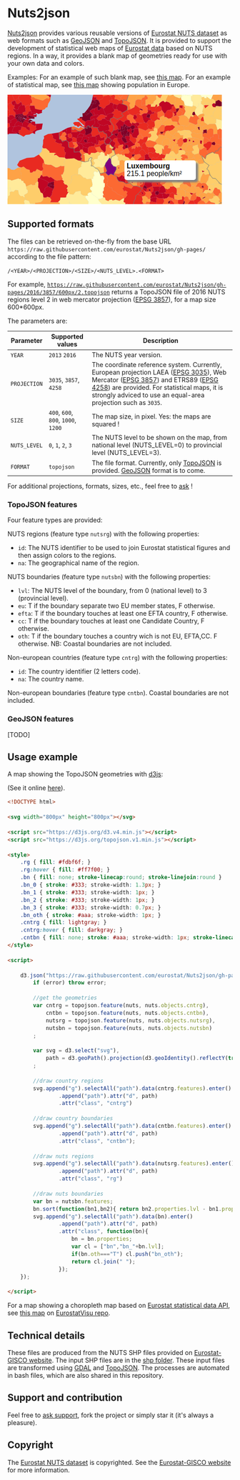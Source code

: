 # Nuts2json

[Nuts2json](https://github.com/eurostat/Nuts2json) provides various reusable versions of [Eurostat NUTS dataset](http://ec.europa.eu/eurostat/web/nuts/overview) as web formats such as [GeoJSON](http://geojson.org/) and [TopoJSON](https://github.com/mbostock/topojson/wiki). It is provided to support the development of statistical web maps of [Eurostat data](http://ec.europa.eu/eurostat/) based on NUTS regions. In a way, it provides a blank map of geometries ready for use with your own data and colors.

Examples: For an example of such blank map, see [this map](http://eurostat.github.io/Nuts2json/overview.html?proj=3035&lvl=3&s=1000&y=2016). For an example of statistical map, see [this map](http://eurostat.github.io/EurostatVisu/population_map.html?proj=3035&lvl=3&s=1000&time=2016) showing population in Europe.

[![Example](img/ex_population.png)](http://eurostat.github.io/EurostatVisu/population_map.html)

## Supported formats

The files can be retrieved on-the-fly from the base URL `https://raw.githubusercontent.com/eurostat/Nuts2json/gh-pages/` according to the file pattern:

`/<YEAR>/<PROJECTION>/<SIZE>/<NUTS_LEVEL>.<FORMAT>`

For example, [`https://raw.githubusercontent.com/eurostat/Nuts2json/gh-pages/2016/3857/600px/2.topojson`](https://raw.githubusercontent.com/eurostat/Nuts2json/gh-pages/2016/3857/600px/2.topojson)</a> returns a TopoJSON file of 2016 NUTS regions level 2 in web mercator projection ([EPSG 3857](http://spatialreference.org/ref/sr-org/7483/)), for a map size 600*600px.

The parameters are:

| Parameter | Supported values | Description |
| ------------- | ------------- |-------------|
| `YEAR` | `2013` `2016` | The NUTS year version. |
| `PROJECTION` | `3035`, `3857`, `4258` | The coordinate reference system. Currently, European projection LAEA ([EPSG 3035](http://spatialreference.org/ref/epsg/etrs89-etrs-laea/)), Web Mercator ([EPSG 3857](http://spatialreference.org/ref/sr-org/7483/)) and ETRS89 ([EPSG 4258](http://spatialreference.org/ref/epsg/4258/)) are provided. For statistical maps, it is strongly adviced to use an equal-area projection such as `3035`. |
| `SIZE` | `400`, `600`, `800`, `1000`, `1200` | The map size, in pixel. Yes: the maps are squared ! |
| `NUTS_LEVEL` | `0`, `1`, `2`, `3` | The NUTS level to be shown on the map, from national level (NUTS_LEVEL=0) to provincial level (NUTS_LEVEL=3). |
| `FORMAT` | `topojson` | The file format. Currently, only [TopoJSON](https://github.com/mbostock/topojson/wiki) is provided. [GeoJSON](http://geojson.org/) format is to come. |

For additional projections, formats, sizes, etc., feel free to [ask](https://github.com/eurostat/Nuts2json/issues/new) !

### TopoJSON features

Four feature types are provided:

NUTS regions (feature type `nutsrg`) with the following properties:
  - `id`: The NUTS identifier to be used to join Eurostat statistical figures and then assign colors to the regions.
  - `na`: The geographical name of the region.

NUTS boundaries (feature type `nutsbn`) with the following properties:
  - `lvl`: The NUTS level of the boundary, from 0 (national level) to 3 (provincial level).
  - `eu`: T if the boundary separate two EU member states, F otherwise.
  - `efta`: T if the boundary touches at least one EFTA country, F otherwise.
  - `cc`: T if the boundary touches at least one Candidate Country, F otherwise.
  - `oth`: T if the boundary touches a country wich is not EU, EFTA,CC. F otherwise.
NB: Coastal boundaries are not included.

Non-european countries (feature type `cntrg`) with the following properties:
  - `id`: The country identifier (2 letters code).
  - `na`: The country name.

Non-european boundaries (feature type `cntbn`). Coastal boundaries are not included.

### GeoJSON features

[TODO]

## Usage example

A map showing the TopoJSON geometries with [d3js](https://d3js.org/):

(See it online [here](https://eurostat.github.io/Nuts2json/usage.html)).

```html
<!DOCTYPE html>

<svg width="800px" height="800px"></svg>

<script src="https://d3js.org/d3.v4.min.js"></script>
<script src="https://d3js.org/topojson.v1.min.js"></script>

<style>
	.rg { fill: #fdbf6f; }
	.rg:hover { fill: #ff7f00; }
	.bn { fill: none; stroke-linecap:round; stroke-linejoin:round }
	.bn_0 { stroke: #333; stroke-width: 1.3px; }
	.bn_1 { stroke: #333; stroke-width: 1px; }
	.bn_2 { stroke: #333; stroke-width: 1px; }
	.bn_3 { stroke: #333; stroke-width: 0.7px; }
	.bn_oth { stroke: #aaa; stroke-width: 1px; }
	.cntrg { fill: lightgray; }
	.cntrg:hover { fill: darkgray; }
	.cntbn { fill: none; stroke: #aaa; stroke-width: 1px; stroke-linecap:round; stroke-linejoin:round }
</style>

<script>

	d3.json("https://raw.githubusercontent.com/eurostat/Nuts2json/gh-pages/2016/3035/800px/3.topojson", function(error, nuts) {
		if (error) throw error;

		//get the geometries
		var cntrg = topojson.feature(nuts, nuts.objects.cntrg),
			cntbn = topojson.feature(nuts, nuts.objects.cntbn),
			nutsrg = topojson.feature(nuts, nuts.objects.nutsrg),
			nutsbn = topojson.feature(nuts, nuts.objects.nutsbn)
		;

		var svg = d3.select("svg"),
			path = d3.geoPath().projection(d3.geoIdentity().reflectY(true).fitSize([800,800], nutsrg))
		;

		//draw country regions
		svg.append("g").selectAll("path").data(cntrg.features).enter()
				.append("path").attr("d", path)
				.attr("class", "cntrg")

		//draw country boundaries
		svg.append("g").selectAll("path").data(cntbn.features).enter()
				.append("path").attr("d", path)
				.attr("class", "cntbn");

		//draw nuts regions
		svg.append("g").selectAll("path").data(nutsrg.features).enter()
				.append("path").attr("d", path)
				.attr("class", "rg")

		//draw nuts boundaries
		var bn = nutsbn.features;
		bn.sort(function(bn1,bn2){ return bn2.properties.lvl - bn1.properties.lvl; });
		svg.append("g").selectAll("path").data(bn).enter()
				.append("path").attr("d", path)
				.attr("class", function(bn){
					bn = bn.properties;
					var cl = ["bn","bn_"+bn.lvl];
					if(bn.oth==="T") cl.push("bn_oth");
					return cl.join(" ");
				});
	});

</script>
```

For a map showing a choropleth map based on [Eurostat statistical data API](http://ec.europa.eu/eurostat/web/json-and-unicode-web-services/getting-started/rest-request), see [this map](http://eurostat.github.io/EurostatVisu/population_map.html) on [EurostatVisu repo](https://github.com/eurostat/EurostatVisu/blob/gh-pages/population_map.html).

## Technical details

These files are produced from the NUTS SHP files provided on [Eurostat-GISCO website](http://ec.europa.eu/eurostat/web/gisco/geodata/reference-data/administrative-units-statistical-units/nuts). The input SHP files are in the [shp folder](/shp). These input files are transformed using [GDAL](http://www.gdal.org/) and [TopoJSON](https://github.com/mbostock/topojson/wiki). The processes are automated in bash files, which are also shared in this repository.

## Support and contribution

Feel free to [ask support](https://github.com/eurostat/Nuts2json/issues/new), fork the project or simply star it (it's always a pleasure).

## Copyright

The [Eurostat NUTS dataset](http://ec.europa.eu/eurostat/web/nuts/overview) is copyrighted. See the [Eurostat-GISCO website](http://ec.europa.eu/eurostat/web/gisco/geodata/reference-data/administrative-units-statistical-units/nuts) for more information.
